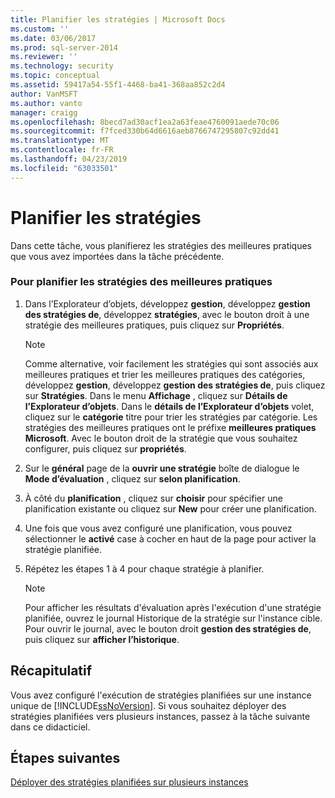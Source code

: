 ```yaml
---
title: Planifier les stratégies | Microsoft Docs
ms.custom: ''
ms.date: 03/06/2017
ms.prod: sql-server-2014
ms.reviewer: ''
ms.technology: security
ms.topic: conceptual
ms.assetid: 59417a54-55f1-4468-ba41-368aa852c2d4
author: VanMSFT
ms.author: vanto
manager: craigg
ms.openlocfilehash: 8becd7ad30acf1ea2a63feae4760091aede70c06
ms.sourcegitcommit: f7fced330b64d6616aeb8766747295807c92dd41
ms.translationtype: MT
ms.contentlocale: fr-FR
ms.lasthandoff: 04/23/2019
ms.locfileid: "63033501"
---
```

# <a name="schedule-the-policies"></a>Planifier les stratégies
  Dans cette tâche, vous planifierez les stratégies des meilleures pratiques que vous avez importées dans la tâche précédente.  
  
### <a name="to-schedule-the-best-practices-policies"></a>Pour planifier les stratégies des meilleures pratiques  
  
1.  Dans l’Explorateur d’objets, développez **gestion**, développez **gestion des stratégies de**, développez **stratégies**, avec le bouton droit à une stratégie des meilleures pratiques, puis cliquez sur  **Propriétés**.  
  
    > [!NOTE]  
    >  Comme alternative, voir facilement les stratégies qui sont associés aux meilleures pratiques et trier les meilleures pratiques des catégories, développez **gestion**, développez **gestion des stratégies de**, puis cliquez sur **Stratégies**. Dans le menu **Affichage** , cliquez sur **Détails de l’Explorateur d’objets**. Dans le **détails de l’Explorateur d’objets** volet, cliquez sur le **catégorie** titre pour trier les stratégies par catégorie. Les stratégies des meilleures pratiques ont le préfixe **meilleures pratiques Microsoft**. Avec le bouton droit de la stratégie que vous souhaitez configurer, puis cliquez sur **propriétés**.  
  
2.  Sur le **général** page de la **ouvrir une stratégie** boîte de dialogue le **Mode d’évaluation** , cliquez sur **selon planification**.  
  
3.  À côté du **planification** , cliquez sur **choisir** pour spécifier une planification existante ou cliquez sur **New** pour créer une planification.  
  
4.  Une fois que vous avez configuré une planification, vous pouvez sélectionner le **activé** case à cocher en haut de la page pour activer la stratégie planifiée.  
  
5.  Répétez les étapes 1 à 4 pour chaque stratégie à planifier.  
  
    > [!NOTE]  
    >  Pour afficher les résultats d'évaluation après l'exécution d'une stratégie planifiée, ouvrez le journal Historique de la stratégie sur l'instance cible. Pour ouvrir le journal, avec le bouton droit **gestion des stratégies de**, puis cliquez sur **afficher l’historique**.  
  
## <a name="summary"></a>Récapitulatif  
 Vous avez configuré l'exécution de stratégies planifiées sur une instance unique de [!INCLUDE[ssNoVersion](../includes/ssnoversion-md.md)]. Si vous souhaitez déployer des stratégies planifiées vers plusieurs instances, passez à la tâche suivante dans ce didacticiel.  
  
## <a name="next-steps"></a>Étapes suivantes  
 [Déployer des stratégies planifiées sur plusieurs instances](../../2014/tutorials/deploy-scheduled-policies-to-multiple-instances.md)  
  
  
